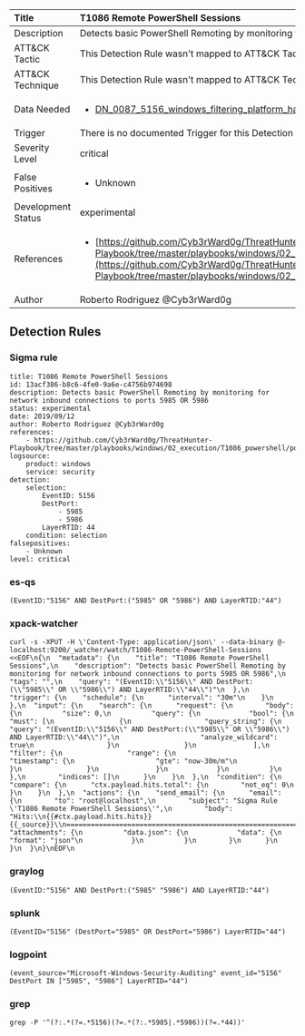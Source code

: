 | Title                | T1086 Remote PowerShell Sessions                                                                                                                                                 |
|:---------------------|:------------------------------------------------------------------------------------------------------------------------------------------------------------|
| Description          | Detects basic PowerShell Remoting by monitoring for network inbound connections to ports 5985 OR 5986                                                                                                                                           |
| ATT&amp;CK Tactic    |   This Detection Rule wasn't mapped to ATT&amp;CK Tactic yet  |
| ATT&amp;CK Technique |  This Detection Rule wasn't mapped to ATT&amp;CK Technique yet  |
| Data Needed          | <ul><li>[DN_0087_5156_windows_filtering_platform_has_permitted_connection](../Data_Needed/DN_0087_5156_windows_filtering_platform_has_permitted_connection.md)</li></ul>  |
| Trigger              |  There is no documented Trigger for this Detection Rule yet  |
| Severity Level       | critical |
| False Positives      | <ul><li>Unknown</li></ul>  |
| Development Status   | experimental |
| References           | <ul><li>[https://github.com/Cyb3rWard0g/ThreatHunter-Playbook/tree/master/playbooks/windows/02_execution/T1086_powershell/powershell_remote_session.md](https://github.com/Cyb3rWard0g/ThreatHunter-Playbook/tree/master/playbooks/windows/02_execution/T1086_powershell/powershell_remote_session.md)</li></ul>  |
| Author               | Roberto Rodriguez @Cyb3rWard0g |


## Detection Rules

### Sigma rule

```
title: T1086 Remote PowerShell Sessions
id: 13acf386-b8c6-4fe0-9a6e-c4756b974698
description: Detects basic PowerShell Remoting by monitoring for network inbound connections to ports 5985 OR 5986
status: experimental
date: 2019/09/12
author: Roberto Rodriguez @Cyb3rWard0g
references:
    - https://github.com/Cyb3rWard0g/ThreatHunter-Playbook/tree/master/playbooks/windows/02_execution/T1086_powershell/powershell_remote_session.md
logsource:
    product: windows
    service: security
detection:
    selection: 
        EventID: 5156
        DestPort:
            - 5985
            - 5986
        LayerRTID: 44
    condition: selection
falsepositives:
    - Unknown
level: critical
```





### es-qs
    
```
(EventID:"5156" AND DestPort:("5985" OR "5986") AND LayerRTID:"44")
```


### xpack-watcher
    
```
curl -s -XPUT -H \'Content-Type: application/json\' --data-binary @- localhost:9200/_watcher/watch/T1086-Remote-PowerShell-Sessions <<EOF\n{\n  "metadata": {\n    "title": "T1086 Remote PowerShell Sessions",\n    "description": "Detects basic PowerShell Remoting by monitoring for network inbound connections to ports 5985 OR 5986",\n    "tags": "",\n    "query": "(EventID:\\"5156\\" AND DestPort:(\\"5985\\" OR \\"5986\\") AND LayerRTID:\\"44\\")"\n  },\n  "trigger": {\n    "schedule": {\n      "interval": "30m"\n    }\n  },\n  "input": {\n    "search": {\n      "request": {\n        "body": {\n          "size": 0,\n          "query": {\n            "bool": {\n              "must": [\n                {\n                  "query_string": {\n                    "query": "(EventID:\\"5156\\" AND DestPort:(\\"5985\\" OR \\"5986\\") AND LayerRTID:\\"44\\")",\n                    "analyze_wildcard": true\n                  }\n                }\n              ],\n              "filter": {\n                "range": {\n                  "timestamp": {\n                    "gte": "now-30m/m"\n                  }\n                }\n              }\n            }\n          }\n        },\n        "indices": []\n      }\n    }\n  },\n  "condition": {\n    "compare": {\n      "ctx.payload.hits.total": {\n        "not_eq": 0\n      }\n    }\n  },\n  "actions": {\n    "send_email": {\n      "email": {\n        "to": "root@localhost",\n        "subject": "Sigma Rule \'T1086 Remote PowerShell Sessions\'",\n        "body": "Hits:\\n{{#ctx.payload.hits.hits}}{{_source}}\\n================================================================================\\n{{/ctx.payload.hits.hits}}",\n        "attachments": {\n          "data.json": {\n            "data": {\n              "format": "json"\n            }\n          }\n        }\n      }\n    }\n  }\n}\nEOF\n
```


### graylog
    
```
(EventID:"5156" AND DestPort:("5985" "5986") AND LayerRTID:"44")
```


### splunk
    
```
(EventID="5156" (DestPort="5985" OR DestPort="5986") LayerRTID="44")
```


### logpoint
    
```
(event_source="Microsoft-Windows-Security-Auditing" event_id="5156" DestPort IN ["5985", "5986"] LayerRTID="44")
```


### grep
    
```
grep -P '^(?:.*(?=.*5156)(?=.*(?:.*5985|.*5986))(?=.*44))'
```



